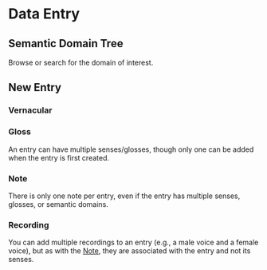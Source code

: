 # Data Entry

## Semantic Domain Tree

Browse or search for the domain of interest.

## New Entry

### Vernacular

### Gloss

An entry can have multiple senses/glosses, though only one can be added when the entry is first created.

### Note

There is only one note per entry, even if the entry has multiple senses, glosses, or semantic domains.

### Recording

You can add multiple recordings to an entry (e.g., a male voice and a female voice), but as with the [Note](#note), they are associated with the entry and not its senses.

